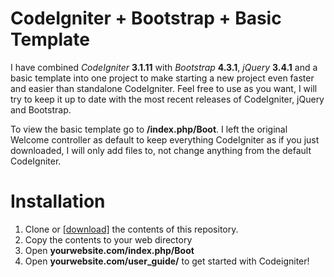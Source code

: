 # CodeIgniter + Bootstrap + Basic Template

I have combined *CodeIgniter* **3.1.11** with *Bootstrap* **4.3.1**, *jQuery* **3.4.1** and a basic template into one project to make starting a new project even faster and easier than standalone CodeIgniter. Feel free to use as you want, I will try to keep it up to date with the most recent releases of CodeIgniter, jQuery and Bootstrap.

To view the basic template go to **/index.php/Boot**. I left the original Welcome controller as default to keep everything CodeIgniter as if you just downloaded, I will only add files to, not change anything from the default CodeIgniter.

# Installation
 1. Clone or [\[download\]](/archive/master.zip) the contents of this repository.
 1. Copy the contents to your web directory
 1. Open **yourwebsite.com/index.php/Boot**
 1. Open **yourwebsite.com/user_guide/** to get started with Codeigniter!

